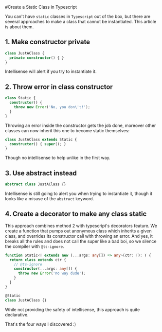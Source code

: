 #Create a Static Class in Typescript

You can't have `static` classes in `Typescript` out of the box, but there are several approaches to make a class that cannot be instantiated. This article is about them.

## 1. Make constructor private
```typescript
class JustAClass {
  private constructor() { }
}
```

Intellisense will alert if you try to instantiate it.

## 2. Throw error in class constructor
```typescript
class Static {
  constructor() {
    throw new Error('No, you don\'t!');
  }
}
```

Throwing an error inside the constructor gets the job done, moreover other classes can now inherit this one to become static themselves:
```typescript
class JustAClass extends Static {
  constructor() { super(); }
}
```

Though no intellisense to help unlike in the first way.

## 3. Use abstract instead
```typescript
abstract class JustAClass {}
```

Intellisense is still going to alert you when trying to instantiate it, though it looks like a misuse of the `abstract` keyword.

## 4. Create a decorator to make any class static
This approach combines method 2 with typescript's decorators feature. We create a function that pumps out anonymous class which inherits a given class, and overrides its constructor call with throwing an error. And yes, it breaks all the rules and does not call the super like a bad boi, so we silence the compiler with `@ts-ignore`.
```typescript
function Static<T extends new (...args: any[]) => any>(ctr: T): T {
  return class extends ctr {
    // @ts-ignore
    constructor(...args: any[]) {
      throw new Error('no way dude');
    }
  }
}

@Static
class JustAClass {}
```

While not providing the safety of intellisense, this approach is quite declarative.

That's the four ways I discovered :)
